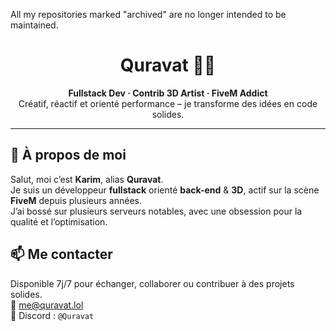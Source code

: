 All my repositories marked "archived" are no longer intended to be maintained.

<h1 align="center">Quravat 👨‍💻</h1>
<p align="center">
  <b>Fullstack Dev · Contrib 3D Artist · FiveM Addict</b><br>
  Créatif, réactif et orienté performance – je transforme des idées en code solides.
</p>

---

## 🚀 À propos de moi

Salut, moi c’est **Karim**, alias **Quravat**.  
Je suis un développeur **fullstack** orienté **back-end** & **3D**, actif sur la scène **FiveM** depuis plusieurs années.  
J’ai bossé sur plusieurs serveurs notables, avec une obsession pour la qualité et l’optimisation.

## 📫 Me contacter

Disponible 7j/7 pour échanger, collaborer ou contribuer à des projets solides.  
📧 me@quravat.lol  
📨 Discord : `@Quravat`
